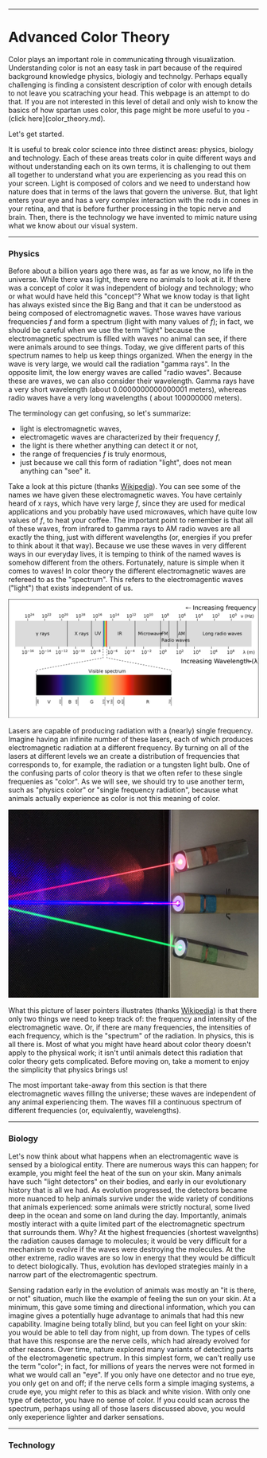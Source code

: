 
____
# Advanced Color Theory

Color plays an important role in communicating through visualization. Understanding color is not an easy task in part because of the required background knowledge physics, biologiy and technolgy. Perhaps equally challenging is finding a consistent description of color with enough details to not leave you scatraching your head. This webpage is an attempt to do that. If you are not interested in this level of detail and only wish to know the basics of how spartan uses color, this page might be more useful to you - (click here](color_theory.md).

Let's get started.

It is useful to break color science into three distinct areas: physics, biology and technology. Each of these areas treats color in quite different ways and without understanding each on its own terms, it is challenging to out them all together to understand what you are experiencing as you read this on your screen. Light is composed of colors and we need to understand how nature does that in terms of the laws that govern the universe. But, that light enters your eye and has a very complex interaction with the rods in cones in your retina, and that is before further processing in the topic nerve and brain. Then, there is the technology we have invented to mimic nature using what we know about our visual system. 

____
### Physics

Before about a billion years ago there was, as far as we know, no life in the universe. While there was light, there were no animals to look at it. If there was a concept of color it was independent of biology and technology; who or what would have held this "concept"? What we know today is that light has always existed since the Big Bang and that it can be understood as being composed of electromagnetic waves. Those waves have various frequencies _f_ and form a spectrum (light with many values of _f_); in fact, we should be careful when we use the term "light" because the electromagnetic spectrum is filled with waves no animal can see, if there were animals around to see things. Today, we give different parts of this spectrum names to help us keep things organized. When the energy in the wave is very large, we would call the radiation "gamma rays". In the opposite limit, the low energy waves are called "radio waves". Because these are waves, we can also consider their wavelength. Gamma rays have a very short wavelength (about 0.0000000000000001 meters), whereas radio waves have a very long wavelengths ( about 100000000 meters). 

The terminology can get confusing, so let's summarize:
* light is electromagnetic waves,
* electromagetic waves are characterized by their frequency _f_,
* the light is there whether anything can detect it or not,
* the range of frequencies _f_ is truly enormous,
* just because we call this form of radiation "light", does not mean anything can "see" it.

Take a look at this picture (thanks [Wikipedia](https://commons.wikimedia.org/w/index.php?curid=2521356)). You can see some of the names we have given these electromagnetic waves. You have certainly heard of x rays, which have very large _f_, since they are used for medical applications and you probably have used microwaves, which have quite low values of _f_, to heat your coffee. The important point to remember is that all of these waves, from infrared to gamma rays to AM radio waves are all exactly the thing, just with different wavelengths (or, energies if you prefer to think about it that way). Because we use these waves in very different ways in our everyday lives, it is temping to think of the named waves is somehow different from the others. Fortunately, nature is simple when it comes to waves! In color theory the different electromagnetic waves are refereed to as the "spectrum". This refers to the electromagentic waves ("light") that exists independent of us. 

![EM](EM_spectrum.png)

Lasers are capable of producing radiation with a (nearly) single frequency. Imagine having an infinite number of these lasers, each of which produces electromagnetic radiation at a different frequency. By turning on all of the lasers at different levels we an create a distribution of frequencies that corresponds to, for example, the radiation or a tungsten light bulb. One of the confusing parts of color theory is that we often refer to these single frequenies as "color". As we will see, we should try to use another term, such as "physics color" or "single frequency radiation", because what animals actually experience as color is not this meaning of color. 

![lasers](Laser_Pointers.jpg)

What this picture of laser pointers illustrates (thanks [Wikipedia](https://en.wikipedia.org/wiki/Laser_pointer)) is that there only two things we need to keep track of: the frequency and intensity of the electromagnetic wave. Or, if there are many frequencies, the intensities of each frequency, which is the "spectrum" of the radiation. In physics, this is all there is. Most of what you might have heard about color theory doesn't apply to the physical work; it isn't until animals detect this radiation that color theory gets complicated. Before moving on, take a moment to enjoy the simplicity that physics brings us! 


The most important take-away from this section is that there electromagnetic waves filling the universe; these waves are independent of any animal experiencing them. The waves fill a continuous spectrum of different frequencies (or, equivalently, wavelengths). 

_____
### Biology

Let's now think about what happens when an electromagentic wave is sensed by a biological entity. There are numerous ways this can happen; for example, you might feel the heat of the sun on your skin. Many animals have such "light detectors" on their bodies, and early in our evolutionary history that is all we had. As evolution progressed, the detectors became more nuanced to help animals survive under the wide variety of conditions that animals experienced: some animals were strictly noctural, some lived deep in the ocean and some on land during the day. Importantly, animals mostly interact with a quite limited part of the electromagnetic spectrum that surrounds them. Why? At the highest frequencies (shortest wavelgnths) the radiation causes damage to molecules; it would be very difficult for a mechanism to evolve if the waves were destroying the molecules. At the other extreme, radio waves are so low in energy that they would be difficult to detect biologically. Thus, evolution has devloped strategies mainly in a narrow part of the electromagentic spectrum. 

Sensing radation early in the evolution of animals was mostly an "it is there, or not" situation, much like the example of feeling the sun on your skin. At a minimum, this gave some timing and directional information, which you can imagine gives a potentially huge advantage to animals that had this new capability. Imagine being totally blind, but you can feel light on your skin: you would be able to tell day from night, up from down. The types of cells that have this response are the nerve cells, which had already evolved for other reasons.  Over time, nature explored many variants of detecting parts of the electromagenetic spectrum. In this simplest form, we can't really use the term "color"; in fact, for millions of years the nerves were not formed in what we would call an "eye". If you only have one detector and no true eye, you only get on and off; if the nerve cells form a simple imaging systems, a crude eye, you might refer to this as black and white vision. With only one type of detector, you have no sense of color. If you could scan across the spectrum, perhaps using all of those lasers discussed above, you would only exeperience lighter and darker sensations. 



____
### Technology
